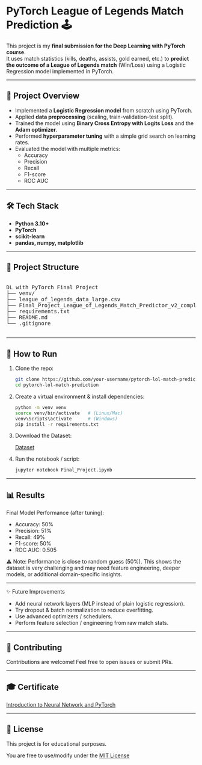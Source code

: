 # PyTorch League of Legends Match Prediction 🕹️

This project is my **final submission for the Deep Learning with PyTorch course**.  
It uses match statistics (kills, deaths, assists, gold earned, etc.) to **predict the outcome of a League of Legends match** (Win/Loss) using a Logistic Regression model implemented in PyTorch.

---

## 📌 Project Overview
- Implemented a **Logistic Regression model** from scratch using PyTorch.
- Applied **data preprocessing** (scaling, train-validation-test split).
- Trained the model using **Binary Cross Entropy with Logits Loss** and the **Adam optimizer**.
- Performed **hyperparameter tuning** with a simple grid search on learning rates.
- Evaluated the model with multiple metrics:  
  - Accuracy  
  - Precision  
  - Recall  
  - F1-score  
  - ROC AUC  

---

## 🛠️ Tech Stack
- **Python 3.10+**
- **PyTorch**
- **scikit-learn**
- **pandas, numpy, matplotlib**

---
## 📂 Project Structure
<pre>

DL with PyTorch Final Project
├── venv/
├── league_of_legends_data_large.csv                                  # Dataset (not included, add your own CSV)
├── Final_Project_League_of_Legends_Match_Predictor_v2_completed      # Jupyter notebooks
├── requirements.txt                                                  # Dependencies
├── README.md                                                         # Project description
└── .gitignore                                                        # Ignore unnecessary files

</pre>
---
 
## 🚀 How to Run

1. Clone the repo:
   ```bash
   git clone https://github.com/your-username/pytorch-lol-match-prediction.git
   cd pytorch-lol-match-prediction
   ```
2. Create a virtual environment & install dependencies:
   ```bash
   python -m venv venv
   source venv/bin/activate   # (Linux/Mac)
   venv\Scripts\activate      # (Windows)
   pip install -r requirements.txt
   ```
3. Download the Dataset:

   [Dataset](https://cf-courses-data.s3.us.cloud-object-storage.appdomain.cloud/rk7VDaPjMp1h5VXS-cUyMg/league-of-legends-data-large.csv)
   
4. Run the notebook / script:
   ```bash
   jupyter notebook Final_Project.ipynb
   ```

---

## 📊 Results

Final Model Performance (after tuning):

- Accuracy: 50%
- Precision: 51%
- Recall: 49%
- F1-score: 50%
- ROC AUC: 0.505

⚠️ Note: Performance is close to random guess (50%).
This shows the dataset is very challenging and may need feature engineering, deeper models, or additional domain-specific insights.

---

✨ Future Improvements

- Add neural network layers (MLP instead of plain logistic regression).
- Try dropout & batch normalization to reduce overfitting.
- Use advanced optimizers / schedulers.
- Perform feature selection / engineering from raw match stats.

---

## 🤝 Contributing

Contributions are welcome! Feel free to open issues or submit PRs.

---

## 🎓 Certificate

[Introduction to Neural Network and PyTorch](https://www.coursera.org/account/accomplishments/certificate/AOJ1ARS7O1VV)

---

## 📜 License

This project is for educational purposes.

You are free to use/modify under the [MIT License](https://github.com/buildwithmehul/pytorch-lol-match-prediction/blob/main/LICENSE)
   
